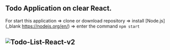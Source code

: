 Todo Application on clear React.
--------
For start this application => clone or download repository => install [Node.js](_blank https://nodejs.org/en/) => enter the command `npm start`

![Todo-List-React-v2](https://user-images.githubusercontent.com/45894469/82564051-c61b0480-9b80-11ea-9be6-52ae6f7dc9e2.gif)
------
